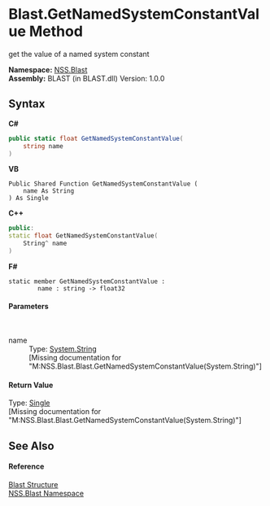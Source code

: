 # Blast.GetNamedSystemConstantValue Method 
 

get the value of a named system constant

**Namespace:**&nbsp;<a href="88b55311-4a89-0894-e27a-e157e443c7f7">NSS.Blast</a><br />**Assembly:**&nbsp;BLAST (in BLAST.dll) Version: 1.0.0

## Syntax

**C#**<br />
``` C#
public static float GetNamedSystemConstantValue(
	string name
)
```

**VB**<br />
``` VB
Public Shared Function GetNamedSystemConstantValue ( 
	name As String
) As Single
```

**C++**<br />
``` C++
public:
static float GetNamedSystemConstantValue(
	String^ name
)
```

**F#**<br />
``` F#
static member GetNamedSystemConstantValue : 
        name : string -> float32 

```


#### Parameters
&nbsp;<dl><dt>name</dt><dd>Type: <a href="https://docs.microsoft.com/dotnet/api/system.string" target="_blank" rel="noopener noreferrer">System.String</a><br />\[Missing <param name="name"/> documentation for "M:NSS.Blast.Blast.GetNamedSystemConstantValue(System.String)"\]</dd></dl>

#### Return Value
Type: <a href="https://docs.microsoft.com/dotnet/api/system.single" target="_blank" rel="noopener noreferrer">Single</a><br />\[Missing <returns> documentation for "M:NSS.Blast.Blast.GetNamedSystemConstantValue(System.String)"\]

## See Also


#### Reference
<a href="efe93ce5-baaf-ed42-b038-35b4ff074233">Blast Structure</a><br /><a href="88b55311-4a89-0894-e27a-e157e443c7f7">NSS.Blast Namespace</a><br />